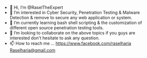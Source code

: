 - 👋 Hi, I’m @RaselTheExpert
- 👀 I’m interested in Cyber Security, Penetration Testing & Malware Detection & remove to secure any web application or system.
- 🌱 I’m currently learning bash shell scripting & the customization of different open source penetration testing tools.
- 💞️ I’m looking to collaborate on the above topics if you guys are interested don't hesitate to ask any question.
- 📫 How to reach me ...
https://www.facebook.com/raselharia
Raselharia@gmail.com

<!---
RaselTheExpert/RaselTheExpert is a ✨ special ✨ repository because its `README.md` (this file) appears on your GitHub profile.
You can click the Preview link to take a look at your changes.
--->
